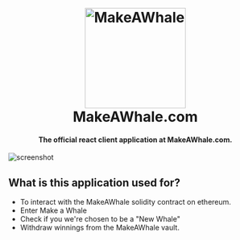 
<h1 align="center">
  <br>
  <a href="http://makeawhale.com"><img src="https://make-a-whale-oq6mn.ondigitalocean.app/MainCTA.png" alt="MakeAWhale" width="200"></a>
  <br>
  MakeAWhale.com
  <br>
</h1>

<h4 align="center">The official react client application at MakeAWhale.com. 
</h4>


![screenshot](https://raw.githubusercontent.com/amitmerchant1990/electron-markdownify/master/app/img/markdownify.gif)

## What is this application used for? 

* To interact with the MakeAWhale solidity contract on ethereum. 
* Enter Make a Whale
* Check if you we're chosen to be a "New Whale" 
* Withdraw winnings from the MakeAWhale vault. 


